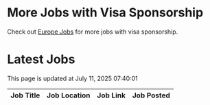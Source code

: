 # More Jobs with Visa Sponsorship

Check out [Europe Jobs](https://github.com/sureshparimi/europejobs#latest-jobs) for more jobs with visa sponsorship.

# Latest Jobs

This page is updated at July 11, 2025 07:40:01

| Job Title | Job Location | Job Link | Job Posted |
| --- | --- | --- | --- |

